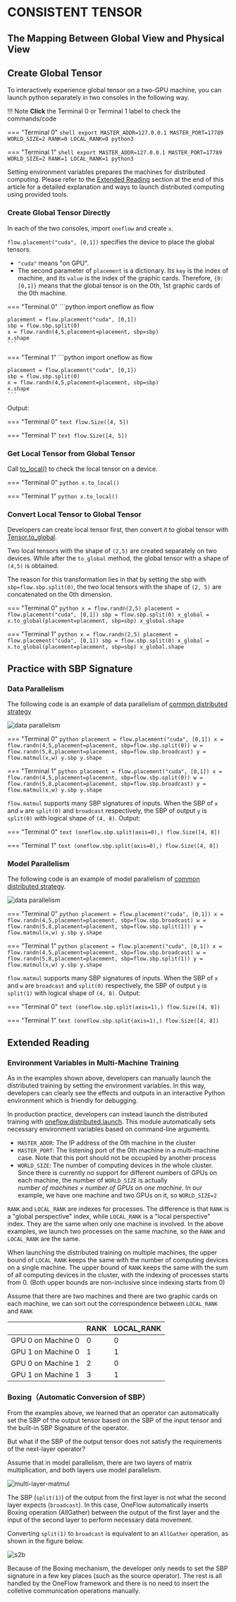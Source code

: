 # CONSISTENT TENSOR

## The Mapping Between Global View and Physical View

## Create Global Tensor

To interactively experience global tensor on a two-GPU machine, you can launch python separately in two consoles in the following way.

!!! Note
    **Click** the Terminal 0 or Terminal 1 label to check the commands/code

=== "Terminal 0"
    ```shell
    export MASTER_ADDR=127.0.0.1 MASTER_PORT=17789 WORLD_SIZE=2 RANK=0 LOCAL_RANK=0
    python3
    ```

=== "Terminal 1"
    ```shell
    export MASTER_ADDR=127.0.0.1 MASTER_PORT=17789 WORLD_SIZE=2 RANK=1 LOCAL_RANK=1
    python3
    ```

Setting environment variables prepares the machines for distributed computing. Please refer to the [Extended Reading](#extended-reading) section at the end of this article for a detailed explanation and ways to launch distributed computing using provided tools.

### Create Global Tensor Directly

In each of the two consoles, import `oneflow` and create `x`.

`flow.placement("cuda", [0,1])` specifies the device to place the global tensors.

- `"cuda"` means "on GPU".
- The second parameter of `placement` is a dictionary. Its `key` is the index of machine, and its `value` is the index of the graphic cards. Therefore, `{0:[0,1]}` means that the global tensor is on the 0th, 1st graphic cards of the 0th machine.

=== "Terminal 0"
    ```python
    import oneflow as flow

    placement = flow.placement("cuda", [0,1])
    sbp = flow.sbp.split(0)
    x = flow.randn(4,5,placement=placement, sbp=sbp)
    x.shape
    ```

=== "Terminal 1"
    ```python
    import oneflow as flow

    placement = flow.placement("cuda", [0,1])
    sbp = flow.sbp.split(0)
    x = flow.randn(4,5,placement=placement, sbp=sbp)
    x.shape
    ```

Output:

=== "Terminal 0"
    ```text
    flow.Size([4, 5])
    ```

=== "Terminal 1"
    ```text
    flow.Size([4, 5])
    ```

### Get Local Tensor from Global Tensor

Call [to_local()](https://oneflow.readthedocs.io/en/master/tensor.html#oneflow.Tensor.to_local) to check the local tensor on a device.

=== "Terminal 0"
    ```python
    x.to_local()
    ```

=== "Terminal 1"
    ```python
    x.to_local()
    ```

### Convert Local Tensor to Global Tensor

Developers can create local tensor first, then convert it to global tensor with [Tensor.to_global](https://oneflow.readthedocs.io/en/master/tensor.html#oneflow.Tensor.to_global).

Two local tensors with the shape of `(2,5)` are created separately on two devices. While after the `to_global` method, the global tensor with a shape of `(4,5)` is obtained.

The reason for this transformation lies in that by setting the sbp with `sbp=flow.sbp.split(0)`, the two local tensors with the shape of `(2, 5)` are concatenated on the 0th dimension.

=== "Terminal 0"
    ```python
    x = flow.randn(2,5)
    placement = flow.placement("cuda", [0,1])
    sbp = flow.sbp.split(0)
    x_global = x.to_global(placement=placement, sbp=sbp)
    x_global.shape
    ```

=== "Terminal 1"
    ```python
    x = flow.randn(2,5)
    placement = flow.placement("cuda", [0,1])
    sbp = flow.sbp.split(0)
    x_global = x.to_global(placement=placement, sbp=sbp)
    x_global.shape
    ```

## Practice with SBP Signature

### Data Parallelism

The following code is an example of data parallelism of [common distributed strategy](./01_introduction.md#_4)

![data parallelism](./imgs/matmul_data_paralelism.png)

=== "Terminal 0"
    ```python
    placement = flow.placement("cuda", [0,1])
    x = flow.randn(4,5,placement=placement, sbp=flow.sbp.split(0))
    w = flow.randn(5,8,placement=placement, sbp=flow.sbp.broadcast)
    y = flow.matmul(x,w)
    y.sbp
    y.shape
    ```

=== "Terminal 1"
    ```python
    placement = flow.placement("cuda", [0,1])
    x = flow.randn(4,5,placement=placement, sbp=flow.sbp.split(0))
    w = flow.randn(5,8,placement=placement, sbp=flow.sbp.broadcast)
    y = flow.matmul(x,w)
    y.sbp
    y.shape
    ```

`flow.matmul` supports many SBP signatures of inputs. When the SBP of `x` and `w` are `split(0)` and `broadcast` respectively, the SBP of output `y` is `split(0)` with logical shape of `(4, 8)`. Output:

=== "Terminal 0"
    ```text
    (oneflow.sbp.split(axis=0),)
    flow.Size([4, 8])
    ```

=== "Terminal 1"
    ```text
    (oneflow.sbp.split(axis=0),)
    flow.Size([4, 8])
    ```

### Model Parallelism

The following code is an example of model parallelism of [common distributed strategy](./01_introduction.md#_5).

![data parallelism](./imgs/matmul_model_paralelism.png)

=== "Terminal 0"
    ```python
    placement = flow.placement("cuda", [0,1])
    x = flow.randn(4,5,placement=placement, sbp=flow.sbp.broadcast)
    w = flow.randn(5,8,placement=placement, sbp=flow.sbp.split(1))
    y = flow.matmul(x,w)
    y.sbp
    y.shape
    ```

=== "Terminal 1"
    ```python
    placement = flow.placement("cuda", [0,1])
    x = flow.randn(4,5,placement=placement, sbp=flow.sbp.broadcast)
    w = flow.randn(5,8,placement=placement, sbp=flow.sbp.split(1))
    y = flow.matmul(x,w)
    y.sbp
    y.shape
    ```

`flow.matmul` supports many SBP signatures of inputs. When the SBP of `x` and `w` are `broadcast` and `split(0)` respectively, the SBP of output `y` is `split(1)` with logical shape of `(4, 8)`. Output:

=== "Terminal 0"
    ```text
    (oneflow.sbp.split(axis=1),)
    flow.Size([4, 8])
    ```

=== "Terminal 1"
    ```text
    (oneflow.sbp.split(axis=1),)
    flow.Size([4, 8])
    ```

## Extended Reading

### Environment Variables in Multi-Machine Training

As in the examples shown above, developers can manually launch the distributed training by setting the environment variables. In this way, developers can clearly see the effects and outputs in an interactive Python environment which is friendly for debugging. 

In production practice, developers can instead launch the distributed training with [oneflow.distributed.launch](./04_launch.md). This module automatically sets necessary environment variables based on command-line arguments.

- `MASTER_ADDR`: The IP address of the 0th machine in the cluster
- `MASTER_PORT`: The listening port of the 0th machine in a multi-machine case. Note that this port should not be occupied by another process
- `WORLD_SIZE`: The number of computing devices in the whole cluster. Since there is currently no support for different numbers of GPUs on each machine, the number of `WORLD_SIZE` is actually $number\:of\:machines \times number\:of\:GPUs\:on\:one\:machine$. In our example, we have one machine and two GPUs on it, so `WORLD_SIZE=2`

`RANK` and `LOCAL_RANK` are indexes for processes. The difference is that `RANK` is a "global perspective" index, while `LOCAL_RANK` is a "local perspective" index. They are the same when only one machine is involved. In the above examples, we launch two processes on the same machine, so the `RANK` and `LOCAL_RANK` are the same.

When launching the distributed training on multiple machines, the upper bound of `LOCAL_RANK` keeps the same with the number of computing devices on a single machine. The upper bound of `RANK` keeps the same with the sum of all computing devices in the cluster, with the indexing of processes starts from 0. (Both upper bounds are non-inclusive since indexing starts from 0)

Assume that there are two machines and there are two graphic cards on each machine, we can sort out the correspondence between `LOCAL_RANK` and `RANK`

|                    | RANK | LOCAL_RANK |
| ------------------ | ---- | ---------- |
| GPU 0 on Machine 0 |   0  |     0      |
| GPU 1 on Machine 0 |   1  |     1      |
| GPU 0 on Machine 1 |   2  |     0      |
| GPU 1 on Machine 1 |   3  |     1      |

### Boxing（Automatic Conversion of SBP）

From the examples above, we learned that an operator can automatically set the SBP of the output tensor based on the SBP of the input tensor and the built-in SBP Signature of the operator.

But what if the SBP of the output tensor does not satisfy the requirements of the next-layer operator?

Assume that in model parallelism, there are two layers of matrix multiplication, and both layers use model parallelism.

![multi-layer-matmul](./imgs/multi-matmul.png)

The SBP (`split(1)`) of the output from the first layer is not what the second layer expects (`broadcast`). In this case, OneFlow automatically inserts Boxing operation (AllGather) between the output of the first layer and the input of the second layer to perform necessary data movement. 

Converting `split(1)` to `broadcast` is equivalent to an `AllGather` operation, as shown in the figure below.

![s2b](./imgs/boxing_s2b.png)

Because of the Boxing mechanism, the developer only needs to set the SBP signature in a few key places (such as the source operator). The rest is all handled by the OneFlow framework and there is no need to insert the colletive communication operations manually.

